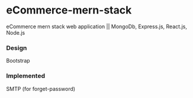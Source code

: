 # eCommerce-mern-stack
eCommerce mern stack web application || MongoDb, Express.js, React.js, Node.js

### Design
Bootstrap

### Implemented
SMTP (for forget-password)

